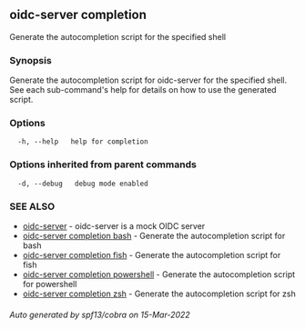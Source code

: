 ## oidc-server completion

Generate the autocompletion script for the specified shell

### Synopsis

Generate the autocompletion script for oidc-server for the specified shell.
See each sub-command's help for details on how to use the generated script.


### Options

```
  -h, --help   help for completion
```

### Options inherited from parent commands

```
  -d, --debug   debug mode enabled
```

### SEE ALSO

* [oidc-server](oidc-server.md)	 - oidc-server is a mock OIDC server
* [oidc-server completion bash](oidc-server_completion_bash.md)	 - Generate the autocompletion script for bash
* [oidc-server completion fish](oidc-server_completion_fish.md)	 - Generate the autocompletion script for fish
* [oidc-server completion powershell](oidc-server_completion_powershell.md)	 - Generate the autocompletion script for powershell
* [oidc-server completion zsh](oidc-server_completion_zsh.md)	 - Generate the autocompletion script for zsh

###### Auto generated by spf13/cobra on 15-Mar-2022
